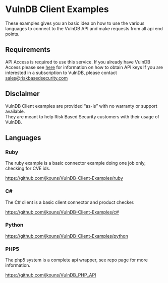 # VulnDB Client Examples #

These examples gives you an basic idea on how to use the various languages to connect to the VulnDB API and make requests from all api end points.

## Requirements ##

API Access is required to use this service. 
If you already have VulnDB Access please see [here](https://vulndb.cyberriskanalytics.com/oauth_clients) for information on how to obtain API keys
If you are interested in a subscription to VulnDB, please contact sales@riskbasedsecurity.com

## Disclaimer ##

VulnDB Client examples are provided “as-is” with no warranty or support available.  
They are meant to help Risk Based Security customers with their usage of VulnDB.

## Languages ##

### Ruby ###

The ruby example is a basic connector example doing one job only, checking for CVE ids.

https://github.com/jkouns/VulnDB-Client-Examples/ruby

### C# ###

The C# client is a basic client connector and product checker. 

https://github.com/jkouns/VulnDB-Client-Examples/c#

### Python ###

https://github.com/jkouns/VulnDB-Client-Examples/python

### PHP5 ###

The php5 system is a complete api wrapper, see repo page for more information.

https://github.com/jkouns/VulnDB_PHP_API





